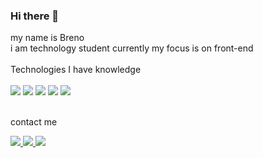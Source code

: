 ### Hi there 👋

my name is Breno
<br>
i am technology student currently my focus is on front-end
<br>
<br>
Technologies I have knowledge 
<br>
<br>
<img src="https://img.shields.io/badge/HTML5-E34F26?style=for-the-badge&logo=html5&logoColor=white"/>
<img src="https://img.shields.io/badge/CSS3-1572B6?style=for-the-badge&logo=css3&logoColor=white"/>
<img src="https://img.shields.io/badge/React-20232A?style=for-the-badge&logo=react&logoColor=61DAFB"/>
<img src="https://img.shields.io/badge/JavaScript-323330?style=for-the-badge&logo=javascript&logoColor=F7DF1E"/>
<img src= "https://img.shields.io/badge/GIT-E44C30?style=for-the-badge&logo=git&logoColor=white"/>
<br>
<br>

contact me
<p>
  <a href="mailto:brenorihan2002@gmail.com" target="_blank"> <img src="https://img.shields.io/badge/Gmail-D14836?style=for-the-badge&logo=gmail&logoColor=white"/>
     <a/>
    <a href="https://wa.me/+5535999702033" target="_blank"> <img src="https://img.shields.io/badge/WhatsApp-25D366?style=for-the-badge&logo=whatsapp&logoColor=white"/>
      <a/>
     <a href="https://www.linkedin.com/in/breno-rihan-souza-assis-51a114257" target="_blank"> <img src="https://img.shields.io/badge/LinkedIn-0077B5?style=for-the-badge&logo=linkedin&logoColor=white"/>
        <a/>

<p/>
